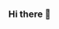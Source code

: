 ### Hi there 👋 

<!--
**danbabicki/danbabicki** is a ✨ _special_ ✨ repository because it tells you all about its owner who is a eager new programmer with skills as a problem solver, web developer, and financial analyst. danbabicki is on his path of learning software development and data science. 

- 🔭 I’m currently working on my personal portfolio page earning my Certified Management Accountant Certificate
- 🌱 I’m currently learning Javascript.
- 👯 I’m looking to collaborate on financial data and web applications
- 🤔 I’m looking for help with creating a more user interactive personal portfolio page. See danbabicki.com repository for source code.
- 💬 Ask me about how I can help you with financial data.
- 📫 How to reach me: danbabicki@gmail.com
- 😄 Pronouns: He/Him
- ⚡ Fun fact: I love Formula 1 and outdoor adventures.
-->
